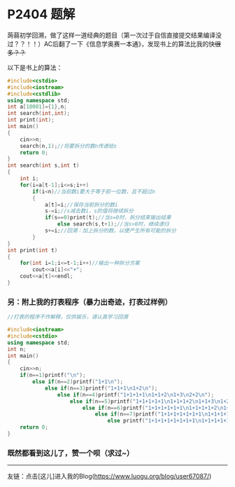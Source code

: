 # P2404 题解

蒟蒻初学回溯，做了这样一道经典的题目（第一次过于自信直接提交结果编译没过？？！！）AC后翻了一下《信息学奥赛一本通》，发现书上的算法比我的快~~很多？？~~

以下是书上的算法：


```cpp
#include<cstdio>
#include<iostream>
#include<cstdlib>
using namespace std;
int a[10001]={1},n;
int search(int,int);
int print(int);
int main()
{
	cin>>n;
	search(n,1);//将要拆分的数n传递给s
	return 0;
}
int search(int s,int t)
{
	int i;
	for(i=a[t-1];i<=s;i++)
		if(i<n)//当前数i要大于等于前一位数，且不超过n
		{
			a[t]=i;//保存当前拆分的数i
			s-=i;//s减去数i，s的值将继续拆分
			if(s==0)print(t);//当s=0时，拆分结束输出结果
				else search(s,t+1);//当s>0时，继续递归
			s+=i;//回溯：加上拆分的数，以便产生所有可能的拆分
		}
}
int print(int t)
{
	for(int i=1;i<=t-1;i++)//输出一种拆分方案
		cout<<a[i]<<"+";
	cout<<a[t]<<endl;
}
```

### 另：附上我的打表程序（暴力出奇迹，打表过样例）

```cpp
//打表的程序不作解释，仅供娱乐，请认真学习回溯

#include<iostream>
#include<cstdio>
using namespace std;
int n;
int main()
{
	cin>>n;
	if(n==1)printf("\n");
		else if(n==2)printf("1+1\n");
			else if(n==3)printf("1+1+1\n1+2\n");
				else if(n==4)printf("1+1+1+1\n1+1+2\n1+3\n2+2\n");
					else if(n==5)printf("1+1+1+1+1\n1+1+1+2\n1+1+3\n1+2+2\n1+4\n2+3\n");
						else if(n==6)printf("1+1+1+1+1+1\n1+1+1+1+2\n1+1+1+3\n1+1+2+2\n1+1+4\n1+2+3\n1+5\n2+2+2\n2+4\n3+3\n");
							else if(n==7)printf("1+1+1+1+1+1+1\n1+1+1+1+1+2\n1+1+1+1+3\n1+1+1+2+2\n1+1+1+4\n1+1+2+3\n1+1+5\n1+2+2+2\n1+2+4\n1+3+3\n1+6\n2+2+3\n2+5\n3+4\n");
								else printf("1+1+1+1+1+1+1+1\n1+1+1+1+1+1+2\n1+1+1+1+1+3\n1+1+1+1+2+2\n1+1+1+1+4\n1+1+1+2+3\n1+1+1+5\n1+1+2+2+2\n1+1+2+4\n1+1+3+3\n1+1+6\n1+2+2+3\n1+2+5\n1+3+4\n1+7\n2+2+2+2\n2+2+4\n2+3+3\n2+6\n3+5\n4+4\n");
	return 0;
}
```

### 既然都看到这儿了，赞一个呗（求过~）

-------------

友链：点击[这儿]进入我的Blog(https://www.luogu.org/blog/user67087/)